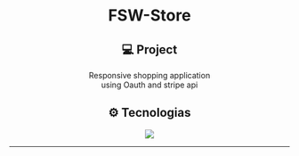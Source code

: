 <h1 align='center'>FSW-Store</h1>


<h2 align='center'>💻 Project</h2>
<p align='center'>Responsive shopping application </br>
using Oauth and stripe api </p>


<h2 align='center'>⚙ Tecnologias </h2>
<p align="center">
  <a href="https://skillicons.dev">
    <img src="https://skillicons.dev/icons?i=nextjs,react,ts,tailwind,prisma,figma" />
  </a>
</p>
<hr>
